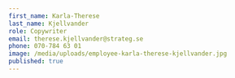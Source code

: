 ```yaml
---
first_name: Karla-Therese
last_name: Kjellvander
role: Copywriter
email: therese.kjellvander@strateg.se
phone: 070-784 63 01
image: /media/uploads/employee-karla-therese-kjellvander.jpg
published: true
---
```

